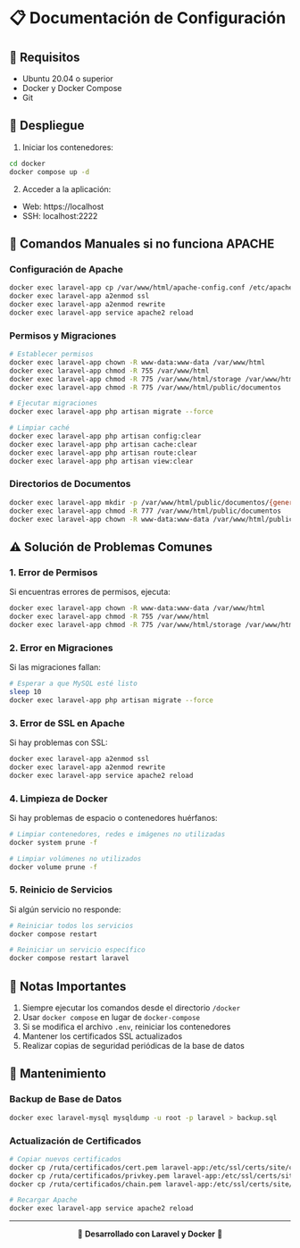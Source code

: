 # 📋 Documentación de Configuración

## 📌 Requisitos

- Ubuntu 20.04 o superior
- Docker y Docker Compose
- Git

## 🚀 Despliegue

1. Iniciar los contenedores:
```bash
cd docker
docker compose up -d
```

2. Acceder a la aplicación:
- Web: https://localhost
- SSH: localhost:2222

## 🔧 Comandos Manuales si no funciona APACHE

### Configuración de Apache
```bash
docker exec laravel-app cp /var/www/html/apache-config.conf /etc/apache2/sites-available/000-default.conf
docker exec laravel-app a2enmod ssl
docker exec laravel-app a2enmod rewrite
docker exec laravel-app service apache2 reload
```

### Permisos y Migraciones
```bash
# Establecer permisos
docker exec laravel-app chown -R www-data:www-data /var/www/html
docker exec laravel-app chmod -R 755 /var/www/html
docker exec laravel-app chmod -R 775 /var/www/html/storage /var/www/html/bootstrap/cache
docker exec laravel-app chmod -R 775 /var/www/html/public/documentos

# Ejecutar migraciones
docker exec laravel-app php artisan migrate --force

# Limpiar caché
docker exec laravel-app php artisan config:clear
docker exec laravel-app php artisan cache:clear
docker exec laravel-app php artisan route:clear
docker exec laravel-app php artisan view:clear
```

### Directorios de Documentos
```bash
docker exec laravel-app mkdir -p /var/www/html/public/documentos/{general,programaciones,actas,horarios}
docker exec laravel-app chmod -R 777 /var/www/html/public/documentos
docker exec laravel-app chown -R www-data:www-data /var/www/html/public/documentos
```

## ⚠️ Solución de Problemas Comunes

### 1. Error de Permisos
Si encuentras errores de permisos, ejecuta:
```bash
docker exec laravel-app chown -R www-data:www-data /var/www/html
docker exec laravel-app chmod -R 755 /var/www/html
docker exec laravel-app chmod -R 775 /var/www/html/storage /var/www/html/bootstrap/cache
```

### 2. Error en Migraciones
Si las migraciones fallan:
```bash
# Esperar a que MySQL esté listo
sleep 10
docker exec laravel-app php artisan migrate --force
```

### 3. Error de SSL en Apache
Si hay problemas con SSL:
```bash
docker exec laravel-app a2enmod ssl
docker exec laravel-app a2enmod rewrite
docker exec laravel-app service apache2 reload
```

### 4. Limpieza de Docker
Si hay problemas de espacio o contenedores huérfanos:
```bash
# Limpiar contenedores, redes e imágenes no utilizadas
docker system prune -f

# Limpiar volúmenes no utilizados
docker volume prune -f
```

### 5. Reinicio de Servicios
Si algún servicio no responde:
```bash
# Reiniciar todos los servicios
docker compose restart

# Reiniciar un servicio específico
docker compose restart laravel
```

## 📝 Notas Importantes

1. Siempre ejecutar los comandos desde el directorio `/docker`
2. Usar `docker compose` en lugar de `docker-compose`
3. Si se modifica el archivo `.env`, reiniciar los contenedores
4. Mantener los certificados SSL actualizados
5. Realizar copias de seguridad periódicas de la base de datos

## 🔄 Mantenimiento

### Backup de Base de Datos
```bash
docker exec laravel-mysql mysqldump -u root -p laravel > backup.sql
```

### Actualización de Certificados
```bash
# Copiar nuevos certificados
docker cp /ruta/certificados/cert.pem laravel-app:/etc/ssl/certs/site/certificate.crt
docker cp /ruta/certificados/privkey.pem laravel-app:/etc/ssl/certs/site/private.key
docker cp /ruta/certificados/chain.pem laravel-app:/etc/ssl/certs/site/ca_bundle.crt

# Recargar Apache
docker exec laravel-app service apache2 reload
```

---

<div align="center">
    <p>🚀 <b>Desarrollado con Laravel y Docker</b> 🚀</p>
</div>


